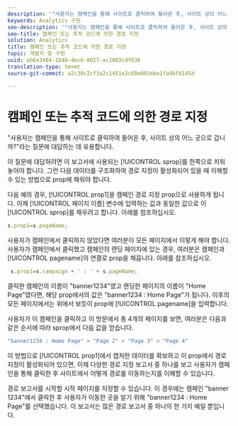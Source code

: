 ```yaml
---
description: '"사용자는 캠페인을 통해 사이트로 클릭하여 들어온 후, 사이트 상의 어느 곳으로 갑니까?"라는 질문에 대답하는 데 유용합니다.'
keywords: Analytics 구현
seo-description: '"사용자는 캠페인을 통해 사이트로 클릭하여 들어온 후, 사이트 상의 어느 곳으로 갑니까?"라는 질문에 대답하는 데 유용합니다.'
seo-title: 캠페인 또는 추적 코드에 의한 경로 지정
solution: Analytics
title: 캠페인 또는 추적 코드에 의한 경로 지정
topic: 개발자 및 구현
uuid: eb6e3484-1b40-4ec6-8017-ac1003cdf636
translation-type: tm+mt
source-git-commit: a2c38c2cf3a2c1451e2c60e003ebe1fa9bfd145d

---
```



# 캠페인 또는 추적 코드에 의한 경로 지정

"사용자는 캠페인을 통해 사이트로 클릭하여 들어온 후, 사이트 상의 어느 곳으로 갑니까?"라는 질문에 대답하는 데 유용합니다.

이 질문에 대답하려면 이 보고서에 사용되는 [!UICONTROL sprop]를 한쪽으로 치워 놓아야 합니다. 그런 다음 데이터를 구조화하여 경로 지정이 활성화되어 있을 때 이해할 수 있는 방법으로 prop에 채워야 합니다.

다음 예의 경우, [!UICONTROL prop1]을 캠페인 경로 지정 prop으로 사용하게 됩니다. 이제 [!UICONTROL 페이지 이름] 변수에 입력하는 값과 동일한 값으로 이 [!UICONTROL sprop]를 채우려고 합니다. 아래를 참조하십시오.

```js
s.prop1=s.pageName;
```

사용자가 캠페인에서 클릭하지 않았다면 여러분이 모든 페이지에서 이렇게 해야 합니다. 사용자가 캠페인에서 클릭했고 캠페인의 랜딩 페이지에 있는 경우, 여러분은 캠페인과 [!UICONTROL pagename]의 연결로 prop을 채웁니다. 아래를 참조하십시오.

```js
 s.prop1=s.campaign + ' : ' + s.pageName;
```

클릭한 캠페인의 이름이 "banner1234"였고 랜딩한 페이지의 이름이 "Home Page"였다면, 해당 prop에서의 값은 "banner1234 : Home Page"가 됩니다. 이후의 모든 페이지에서는 위에서 보듯이 prop에 [!UICONTROL pagename]을 입력합니다.

사용자가 이 캠페인을 클릭하고 이 방문에서 총 4개의 페이지를 보면, 여러분은 다음과 같은 순서에 따라 sprop에서 다음 값을 얻습니다.

```js
"banner1234 : Home Page" > "Page 2" > "Page 3" > "Page 4"
```

이 방법으로 [!UICONTROL prop1]에서 캡처한 데이터를 확보하고 이 prop에서 경로 지정이 활성화되어 있으면, 이제 다양한 경로 지정 보고서 중 하나를 보고 사용자가 캠페인을 통해 클릭한 후 사이트에서 어떻게 경로를 이동하는지를 이해할 수 있습니다.

경로 보고서를 시작할 시작 페이지를 지정할 수 있습니다. 이 경우에는 캠페인 "banner 1234"에서 클릭한 후 사용자가 이동한 곳을 알기 위해 "banner1234 : Home Page"를 선택했습니다. 이 보고서는 많은 경로 보고서 중 하나의 한 가지 예일 뿐입니다.
